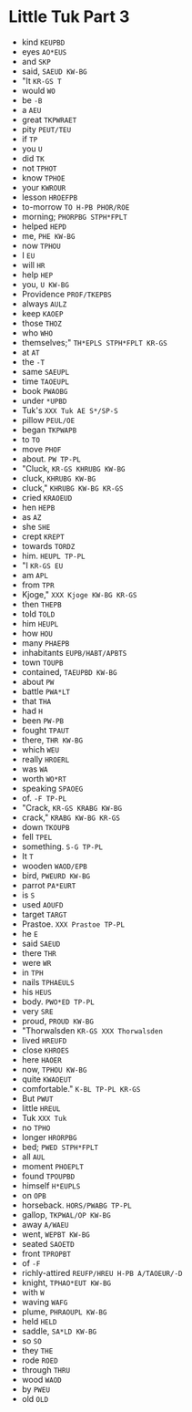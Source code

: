 # Little Tuk Part 3

* kind `KEUPBD`
* eyes `AO*EUS`
* and `SKP`
* said, `SAEUD KW-BG`
* "It `KR-GS T`
* would `WO`
* be `-B`
* a `AEU`
* great `TKPWRAET`
* pity `PEUT/TEU`
* if `TP`
* you `U`
* did `TK`
* not `TPHOT`
* know `TPHOE`
* your `KWROUR`
* lesson `HROEFPB`
* to-morrow `TO H-PB PHOR/ROE`
* morning; `PHORPBG STPH*FPLT`
* helped `HEPD`
* me, `PHE KW-BG`
* now `TPHOU`
* I `EU`
* will `HR`
* help `HEP`
* you, `U KW-BG`
* Providence `PROF/TKEPBS`
* always `AULZ`
* keep `KAOEP`
* those `THOZ`
* who `WHO`
* themselves;" `TH*EPLS STPH*FPLT KR-GS`
* at `AT`
* the `-T`
* same `SAEUPL`
* time `TAOEUPL`
* book `PWAOBG`
* under `*UPBD`
* Tuk's `XXX Tuk AE S*/SP-S`
* pillow `PEUL/OE`
* began `TKPWAPB`
* to `TO`
* move `PHOF`
* about. `PW TP-PL`
* "Cluck, `KR-GS KHRUBG KW-BG`
* cluck, `KHRUBG KW-BG`
* cluck," `KHRUBG KW-BG KR-GS`
* cried `KRAOEUD`
* hen `HEPB`
* as `AZ`
* she `SHE`
* crept `KREPT`
* towards `TORDZ`
* him. `HEUPL TP-PL`
* "I `KR-GS EU`
* am `APL`
* from `TPR`
* Kjoge," `XXX Kjoge KW-BG KR-GS`
* then `THEPB`
* told `TOLD`
* him `HEUPL`
* how `HOU`
* many `PHAEPB`
* inhabitants `EUPB/HABT/APBTS`
* town `TOUPB`
* contained, `TAEUPBD KW-BG`
* about `PW`
* battle `PWA*LT`
* that `THA`
* had `H`
* been `PW-PB`
* fought `TPAUT`
* there, `THR KW-BG`
* which `WEU`
* really `HROERL`
* was `WA`
* worth `WO*RT`
* speaking `SPAOEG`
* of. `-F TP-PL`
* "Crack, `KR-GS KRABG KW-BG`
* crack," `KRABG KW-BG KR-GS`
* down `TKOUPB`
* fell `TPEL`
* something. `S-G TP-PL`
* It `T`
* wooden `WAOD/EPB`
* bird, `PWEURD KW-BG`
* parrot `PA*EURT`
* is `S`
* used `AOUFD`
* target `TARGT`
* Prastoe. `XXX Prastoe TP-PL`
* he `E`
* said `SAEUD`
* there `THR`
* were `WR`
* in `TPH`
* nails `TPHAEULS`
* his `HEUS`
* body. `PWO*ED TP-PL`
* very `SRE`
* proud, `PROUD KW-BG`
* "Thorwalsden `KR-GS XXX Thorwalsden`
* lived `HREUFD`
* close `KHROES`
* here `HAOER`
* now, `TPHOU KW-BG`
* quite `KWAOEUT`
* comfortable." `K-BL TP-PL KR-GS`
* But `PWUT`
* little `HREUL`
* Tuk `XXX Tuk`
* no `TPHO`
* longer `HRORPBG`
* bed; `PWED STPH*FPLT`
* all `AUL`
* moment `PHOEPLT`
* found `TPOUPBD`
* himself `H*EUPLS`
* on `OPB`
* horseback. `HORS/PWABG TP-PL`
* gallop, `TKPWAL/OP KW-BG`
* away `A/WAEU`
* went, `WEPBT KW-BG`
* seated `SAOETD`
* front `TPROPBT`
* of `-F`
* richly-attired `REUFP/HREU H-PB A/TAOEUR/-D`
* knight, `TPHAO*EUT KW-BG`
* with `W`
* waving `WAFG`
* plume, `PHRAOUPL KW-BG`
* held `HELD`
* saddle, `SA*LD KW-BG`
* so `SO`
* they `THE`
* rode `ROED`
* through `THRU`
* wood `WAOD`
* by `PWEU`
* old `OLD`
